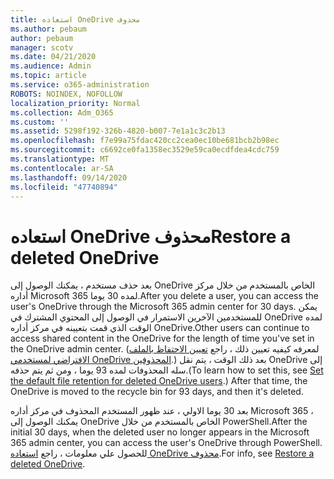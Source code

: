 ```yaml
---
title: استعاده OneDrive محذوف
ms.author: pebaum
author: pebaum
manager: scotv
ms.date: 04/21/2020
ms.audience: Admin
ms.topic: article
ms.service: o365-administration
ROBOTS: NOINDEX, NOFOLLOW
localization_priority: Normal
ms.collection: Adm_O365
ms.custom: ''
ms.assetid: 5298f192-326b-4820-b007-7e1a1c3c2b13
ms.openlocfilehash: f7e99a75fdac420cc2cea0ec10be681bcb2b98ec
ms.sourcegitcommit: c6692ce0fa1358ec3529e59ca0ecdfdea4cdc759
ms.translationtype: MT
ms.contentlocale: ar-SA
ms.lasthandoff: 09/14/2020
ms.locfileid: "47740894"
---
```

# <a name="restore-a-deleted-onedrive"></a><span data-ttu-id="1e67c-102">استعاده OneDrive محذوف</span><span class="sxs-lookup"><span data-stu-id="1e67c-102">Restore a deleted OneDrive</span></span>

<span data-ttu-id="1e67c-103">بعد حذف مستخدم ، يمكنك الوصول إلى OneDrive الخاص بالمستخدم من خلال مركز أداره Microsoft 365 لمده 30 يوما.</span><span class="sxs-lookup"><span data-stu-id="1e67c-103">After you delete a user, you can access the user's OneDrive through the Microsoft 365 admin center for 30 days.</span></span> <span data-ttu-id="1e67c-104">يمكن للمستخدمين الآخرين الاستمرار في الوصول إلى المحتوي المشترك في OneDrive لمده الوقت الذي قمت بتعيينه في مركز أداره OneDrive.</span><span class="sxs-lookup"><span data-stu-id="1e67c-104">Other users can continue to access shared content in the OneDrive for the length of time you've set in the OneDrive admin center.</span></span> <span data-ttu-id="1e67c-105">(لمعرفه كيفيه تعيين ذلك ، راجع [تعيين الاحتفاظ بالملف الافتراضي لمستخدمي OneDrive المحذوفين](https://go.microsoft.com/fwlink/?linkid=874267).) بعد ذلك الوقت ، يتم نقل OneDrive إلى سله المحذوفات لمده 93 يوما ، ومن ثم يتم حذفه.</span><span class="sxs-lookup"><span data-stu-id="1e67c-105">(To learn how to set this, see [Set the default file retention for deleted OneDrive users](https://go.microsoft.com/fwlink/?linkid=874267).) After that time, the OneDrive is moved to the recycle bin for 93 days, and then it's deleted.</span></span>
  
<span data-ttu-id="1e67c-106">بعد 30 يوما الاولي ، عند ظهور المستخدم المحذوف في مركز أداره Microsoft 365 ، يمكنك الوصول إلى OneDrive الخاص بالمستخدم من خلال PowerShell.</span><span class="sxs-lookup"><span data-stu-id="1e67c-106">After the initial 30 days, when the deleted user no longer appears in the Microsoft 365 admin center, you can access the user's OneDrive through PowerShell.</span></span> <span data-ttu-id="1e67c-107">للحصول علي معلومات ، راجع [استعاده OneDrive محذوف](https://go.microsoft.com/fwlink/?linkid=874269).</span><span class="sxs-lookup"><span data-stu-id="1e67c-107">For info, see [Restore a deleted OneDrive](https://go.microsoft.com/fwlink/?linkid=874269).</span></span>
  

